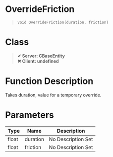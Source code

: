 # OverrideFriction
> `void OverrideFriction(duration, friction)`
# Class
> __✔ Server: CBaseEntity__  
> __✖ Client: undefined__  
# Function Description
Takes duration, value for a temporary override.
# Parameters
Type|Name|Description
--|--|--
float|duration|No Description Set
float|friction|No Description Set
